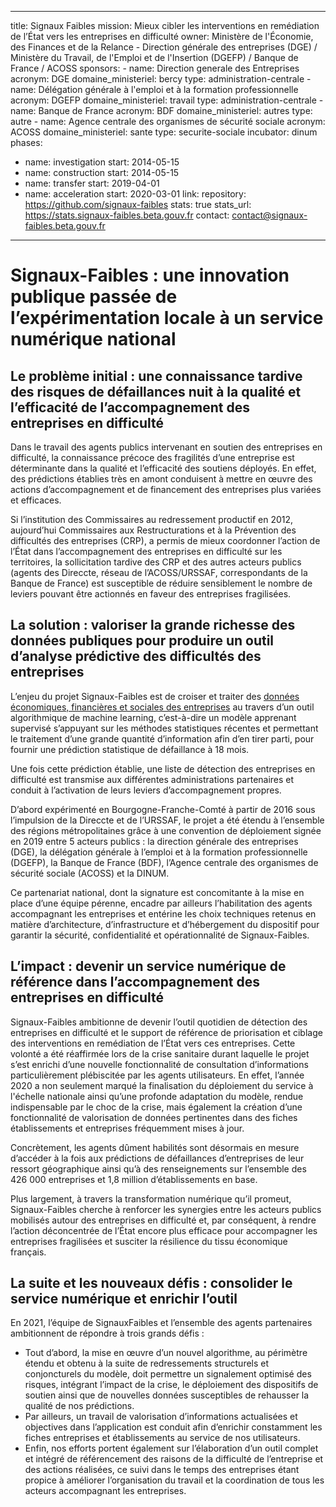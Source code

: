 
---
title: Signaux Faibles
mission: Mieux cibler les interventions en remédiation de l’État vers les entreprises en difficulté
owner: Ministère de l'Économie, des Finances et de la Relance - Direction générale des entreprises (DGE) / Ministère du Travail, de l'Emploi et de l'Insertion (DGEFP) / Banque de France / ACOSS
sponsors:
    - name: Direction generale des Entreprises
      acronym: DGE
      domaine_ministeriel: bercy
      type: administration-centrale
    - name: Délégation générale à l'emploi et à la formation professionnelle
      acronym: DGEFP
      domaine_ministeriel: travail
      type: administration-centrale
    - name: Banque de France
      acronym: BDF
      domaine_ministeriel: autres
      type: autre
    - name: Agence centrale des organismes de sécurité sociale
      acronym: ACOSS
      domaine_ministeriel: sante
      type: securite-sociale
incubator: dinum
phases:
  - name: investigation
    start: 2014-05-15
  - name: construction
    start: 2014-05-15
  - name: transfer
    start: 2019-04-01
  - name: acceleration
    start: 2020-03-01
link: 
repository: https://github.com/signaux-faibles
stats: true
stats_url: https://stats.signaux-faibles.beta.gouv.fr
contact: contact@signaux-faibles.beta.gouv.fr
---

# Signaux-Faibles : une innovation publique passée de l’expérimentation locale à un service numérique national

## Le problème initial : une connaissance tardive des risques de défaillances nuit à la qualité et l’efficacité de l’accompagnement des entreprises en difficulté

Dans le travail des agents publics intervenant en soutien des entreprises en difficulté, la connaissance précoce des fragilités d’une entreprise est déterminante dans la qualité et l’efficacité des soutiens déployés. En effet, des prédictions établies très en amont conduisent à mettre en œuvre des actions d’accompagnement et de financement des entreprises plus variées et efficaces.

Si l’institution des Commissaires au redressement productif en 2012, aujourd’hui Commissaires aux Restructurations et à la Prévention des difficultés des entreprises (CRP), a permis de mieux coordonner l’action de l’État dans l’accompagnement des entreprises en difficulté sur les territoires, la sollicitation tardive des CRP et des autres acteurs publics (agents des Direccte, réseau de l’ACOSS/URSSAF, correspondants de la Banque de France) est susceptible de réduire sensiblement le nombre de leviers pouvant être actionnés en faveur des entreprises fragilisées.

## La solution : valoriser la grande richesse des données publiques pour produire un outil d’analyse prédictive des difficultés des entreprises

L’enjeu du projet Signaux-Faibles est de croiser et traiter des [données économiques, financières et sociales des entreprises](https://github.com/signaux-faibles/documentation/blob/master/description-donnees.md) au travers d’un outil algorithmique de machine learning, c’est-à-dire un modèle apprenant supervisé s’appuyant sur les méthodes statistiques récentes et permettant le traitement d’une grande quantité d’information afin d’en tirer parti, pour fournir une prédiction statistique de défaillance à 18 mois.

Une fois cette prédiction établie, une liste de détection des entreprises en difficulté est transmise aux différentes administrations partenaires et conduit à l’activation de leurs leviers d’accompagnement propres.

D’abord expérimenté en Bourgogne-Franche-Comté à partir de 2016 sous l’impulsion de la Direccte et de l’URSSAF, le projet a été étendu à l’ensemble des régions métropolitaines grâce à une convention de déploiement signée en 2019 entre 5 acteurs publics : la direction générale des entreprises (DGE), la délégation générale à l’emploi et à la formation professionnelle (DGEFP), la Banque de France (BDF), l’Agence centrale des organismes de sécurité sociale (ACOSS) et la DINUM. 

Ce partenariat national, dont la signature est concomitante à la mise en place d’une équipe pérenne, encadre par ailleurs l’habilitation des agents accompagnant les entreprises et entérine les choix techniques retenus en matière d’architecture, d’infrastructure et d’hébergement du dispositif pour garantir la sécurité, confidentialité et opérationnalité de Signaux-Faibles.

## L’impact : devenir un service numérique de référence dans l’accompagnement des entreprises en difficulté 

Signaux-Faibles ambitionne de devenir l’outil quotidien de détection des entreprises en difficulté et le support de référence de priorisation et ciblage des interventions en remédiation de l’État vers ces entreprises. Cette volonté a été réaffirmée lors de la crise sanitaire durant laquelle le projet s’est enrichi d’une nouvelle fonctionnalité de consultation d’informations particulièrement plébiscitée par les agents utilisateurs. En effet, l’année 2020 a non seulement marqué la finalisation du déploiement du service à l'échelle nationale ainsi qu’une profonde adaptation du modèle, rendue indispensable par le choc de la crise, mais également la création d’une fonctionnalité de valorisation de données pertinentes dans des fiches établissements et entreprises fréquemment mises à jour. 

Concrètement, les agents dûment habilités sont désormais en mesure d’accéder à la fois aux prédictions de défaillances d’entreprises de leur ressort géographique ainsi qu’à des renseignements sur l’ensemble des 426 000 entreprises et 1,8 million d’établissements en base. 

Plus largement, à travers la transformation numérique qu’il promeut, Signaux-Faibles cherche à renforcer les synergies entre les acteurs publics mobilisés autour des entreprises en difficulté et, par conséquent, à rendre l’action déconcentrée de l’État encore plus efficace pour accompagner les entreprises fragilisées et susciter la résilience du tissu économique français.

## La suite et les nouveaux défis : consolider le service numérique et enrichir l’outil 

En 2021, l’équipe de SignauxFaibles et l’ensemble des agents partenaires ambitionnent de répondre à trois grands défis : 
- Tout d’abord, la mise en œuvre d’un nouvel algorithme, au périmètre étendu et obtenu à la suite de redressements structurels et conjoncturels du modèle, doit permettre un signalement optimisé des risques, intégrant l’impact de la crise, le déploiement des dispositifs de soutien ainsi que de nouvelles données susceptibles de rehausser la qualité de nos prédictions. 
- Par ailleurs, un travail de valorisation d’informations actualisées et objectives dans l’application est conduit afin d’enrichir constamment les fiches entreprises et établissements au service de nos utilisateurs. 
- Enfin, nos efforts portent également sur l’élaboration d’un outil complet et intégré de référencement des raisons de la difficulté de l’entreprise et des actions réalisées, ce suivi dans le temps des entreprises étant propice à améliorer l’organisation du travail et la coordination de tous les acteurs accompagnant les entreprises.
